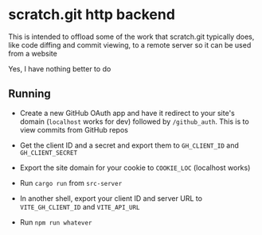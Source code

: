 # scratch.git http backend

This is intended to offload some of the work that scratch.git typically does, like code diffing and commit viewing, to a remote server so it can be used from a website

Yes, I have nothing better to do

## Running

- Create a new GitHub OAuth app and have it redirect to your site's domain (`localhost` works for dev) followed by `/github_auth`. This is to view commits from GitHub repos

- Get the client ID and a secret and export them to `GH_CLIENT_ID` and `GH_CLIENT_SECRET`

- Export the site domain for your cookie to `COOKIE_LOC` (localhost works)

- Run `cargo run` from `src-server` 

- In another shell, export your client ID and server URL to `VITE_GH_CLIENT_ID` and `VITE_API_URL`

- Run `npm run whatever`